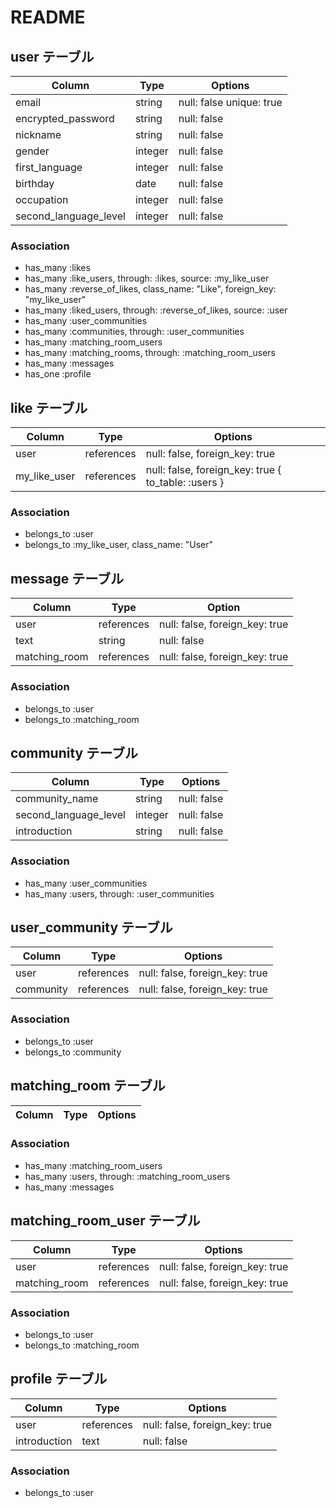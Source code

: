 # README

## user テーブル
| Column                  | Type      | Options                   |
|-------------------------|-----------|---------------------------|
| email                   | string    | null: false  unique: true |
| encrypted_password      | string    | null: false               |
| nickname                | string    | null: false               |
| gender                  | integer   | null: false               | 
| first_language          | integer   | null: false               |
| birthday                | date      | null: false               |
| occupation              | integer   | null: false               |
| second_language_level   | integer   | null: false               |

### Association
- has_many :likes
- has_many :like_users, through: :likes, source: :my_like_user
- has_many :reverse_of_likes, class_name: "Like", foreign_key: "my_like_user"
- has_many :liked_users, through: :reverse_of_likes, source: :user
- has_many :user_communities
- has_many :communities, through: :user_communities
- has_many :matching_room_users
- has_many :matching_rooms, through: :matching_room_users
- has_many :messages
- has_one  :profile



## like テーブル
| Column          |  Type      | Options                                                 |
|-----------------|------------|---------------------------------------------------------|
| user            | references | null: false, foreign_key: true                          |
| my_like_user    | references | null: false, foreign_key: true { to_table: :users }     |

### Association
- belongs_to :user
- belongs_to :my_like_user, class_name: "User"



## message テーブル
| Column           | Type       | Option                              |
|------------------|------------|-------------------------------------|
| user             | references | null: false, foreign_key: true      |
| text             | string     | null: false                         |
| matching_room    | references | null: false, foreign_key: true      | 

### Association 
- belongs_to :user
- belongs_to :matching_room



## community テーブル
| Column                 | Type       | Options           |
|------------------------|------------|-------------------|
| community_name         | string     | null: false       |
| second_language_level  | integer    | null: false       |
| introduction           | string     | null: false       |

### Association 
- has_many :user_communities
- has_many :users, through: :user_communities



## user_community テーブル
| Column       | Type       | Options                         |
|--------------|------------|---------------------------------|
| user         | references | null: false, foreign_key: true  |
| community    | references | null: false, foreign_key: true  |

### Association 
- belongs_to :user
- belongs_to :community



## matching_room テーブル
| Column         | Type       | Options                         |
|----------------|------------|---------------------------------|

### Association 
- has_many :matching_room_users
- has_many :users, through: :matching_room_users
- has_many :messages



## matching_room_user テーブル
| Column         | Type       | Options                         |
|----------------|------------|---------------------------------|
| user           | references | null: false, foreign_key: true  |
| matching_room  | references | null: false, foreign_key: true  |

### Association 
- belongs_to :user
- belongs_to :matching_room



## profile テーブル
| Column         | Type       | Options                         |
|----------------|------------|---------------------------------|
| user           | references | null: false, foreign_key: true  |
| introduction   | text       | null: false                     |

### Association 
- belongs_to :user